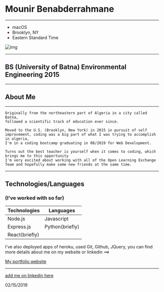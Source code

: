 # Mounir Benabderrahmane

---

- macOS
- Brooklyn, NY
- Eastern Standard Time

![img](https://upload.wikimedia.org/wikipedia/commons/thumb/b/bd/Bed-Stuy_in_the_Snow.jpg/640px-Bed-Stuy_in_the_Snow.jpg)

---

## BS (University of Batna) Environmental Engineering 2015

---

## About Me

---

    Originally from the northeastern part of Algeria in a city called Batna,
    followed a scientific track of education ever since.

    Moved to the U.S. (Brooklyn, New York) in 2015 in pursuit of self improvement, coding was a big part of what I was trying to accomplish in algeria,
    I'm in a coding bootcamp graduating in 08/2019 for Web Development.

    Turns out the best teacher is yourself when it comes to coding, which brings me to this opportunity
    I'm very excited about working with all of the Open Learning Exchange Team and hopefully make some new friends at the same time.

---

## Technologies/Languages

### (I've worked with so far)

| Technologies   | Languages       |
| -------------- | --------------- |
| Node.js        | Javascript      |
| Express.js     | Python(briefly) |
| React(briefly) |

I've also deployed apps of heroku, used Git, Github, JQuery, you can find more details about me on my website or linkedin ==>

[My portfolio website](https://www.mounirb.com/)

---

[add me on linkedin here](https://www.linkedin.com/in/mounir-benabderrahmane-16837814a/)
  
  
 02/15/2019
